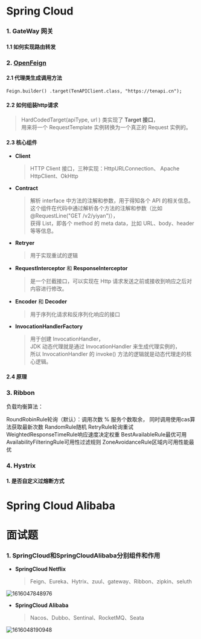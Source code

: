 # Spring Cloud

### 1. GateWay 网关 

#### 1.1 如何实现路由转发

### 2. [OpenFeign](https://blog.csdn.net/qq_45668004/article/details/136357184)

#### 2.1 代理类生成调用方法

`Feign.builder() .target(TenAPIClient.class, "https://tenapi.cn");` 

#### 2.2 如何组装http请求

> HardCodedTarget(apiType, url ) 类实现了 **Target 接口**，  
> 用来将一个 RequestTemplate 实例转换为一个真正的 Request 实例的。

#### 2.3 核心组件

- **Client**

  > HTTP Client 接口，三种实现：HttpURLConnection、 Apache HttpClient、OkHttp

- **Contract**

  > 解析 interface 中方法的注解和参数，用于得知各个 API 的相关信息。  
  > 这个组件在代码中通过解析各个方法的注解和参数（比如 @RequestLine("GET /v2/yiyan")），  
  > 获得 List<MethodMetadata>，即各个 method 的 meta data，比如 URL、body、header 等等信息。

- **Retryer**

  > 用于实现重试的逻辑

- **RequestInterceptor** 和 **ResponseInterceptor**

  > 是一个拦截接口，可以实现在 Http 请求发送之前或接收到响应之后对内容进行修改。

- **Encoder** 和 **Decoder**

  > 用于序列化请求和反序列化响应的接口

- **InvocationHandlerFactory**

  > 用于创建 InvocationHandler，  
  > JDK 动态代理就是通过 InvocationHandler 来生成代理实例的，  
  > 所以 InvocationHandler 的 invoke() 方法的逻辑就是动态代理走的核心逻辑。

#### 2.4 原理



### 3. Ribbon

负载均衡算法：

RoundRobinRule轮询（默认）：调用次数 % 服务个数取余， 同时调用使用cas算法获取最新次数
RandomRule随机
RetryRule轮询重试
WeightedResponseTimeRule响应速度决定权重
BestAvailableRule最优可用
AvailabilityFilteringRule可用性过滤规则
ZoneAvoidanceRule区域内可用性能最优

### 4. Hystrix

#### 1. 是否自定义过熔断方式





# Spring Cloud Alibaba





# 面试题

### 1. SpringCloud和SpringCloudAlibaba分别组件和作用

- **SpringCloud Netflix**

  > Feign、Eureka、Hytrix、zuul、gateway、Ribbon、zipkin、seluth

![1616047848976](F:/java面试题/2024年面试题大全/面试题笔记/面试题笔记/1616047848976.png)

- **SpringCloud Alibaba**

  > Nacos、Dubbo、Sentinal、RocketMQ、Seata

![1616048190948](F:/java面试题/2024年面试题大全/面试题笔记/面试题笔记/1616048190948.png)